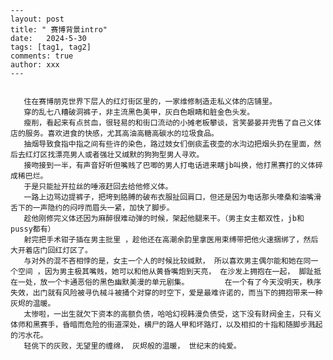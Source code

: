 	---
	layout: post
	title: " 赛博背景intro"
	date:   2024-5-30
	tags: [tag1, tag2]
	comments: true
	author: xxx
	---


	   住在赛博朋克世界下层人的红灯街区里的，一家维修制造走私义体的店铺里。
	   穿的乱七八糟破洞裤子，非主流黑色美甲，灰白色眼睛和脏金色头发。
	   瘦削，看起来有点贫血，很轻易的和街口流动的小摊老板攀谈，言笑晏晏并兜售了自己义体店的服务。喜欢进食的快感，尤其高油高糖高碳水的垃圾食品。
	   抽烟导致食指中指之间有些许的染色，路过妓女们倒痰盂夜壶的水沟边把烟头扔在里面，然后去红灯区找漂亮男人或者强壮又缄默的狗狗型男人寻欢。
	   接吻接到一半，有声音好听但嘴贱了巴唧的男人打电话进来瞎jb叫换，他打黑赛打的义体碎成稀巴烂。
	   于是只能扯开拉丝的唾液赶回去给他修义体。
	   一路上边骂边提裤子，把垮到胳膊的破布衣服扯回肩口，但还是因为电话那头嚎桑和油嘴滑舌下的一声隐约的闷哼而眉头一紧，加快了脚步。
	   趁他刚修完义体还因为麻醉很难动弹的时候，架起他腿来干。（男主女主都双性，jb和pussy都有）
	   射完把手术钳子插在男主批里 ，趁他还在高潮余韵里拿医用束缚带把他火速捆绑了，然后大开着店门回红灯区了。
	   与对外的混不吝相悖的是，女主一个人的时候比较缄默， 所以喜欢男主偶尔能和她在同一个空间 ，因为男主极其嘴贱，她可以和他从黄昏嘴炮到天亮， 在沙发上拥抱在一起， 脚趾抵在一处，放一个卡通恶俗的黑色幽默美漫的单元剧集。        在一个有了今天没明天，秩序失效，出门就有风险被寻仇械斗被捅个对穿的时空下，爱是最难许诺的，而当下的拥抱带来一种灰烬的温暖。        
	   太惨啦，一出生就欠下资本的高额负债，哈哈幻视韩漫负债受，这下没有财阀金主，只有义体师和黑赛手，昏暗而危险的街道深处，横尸的路人甲和坏路灯，以及相扣的十指和随脚步溅起的污水花。        
	   轻佻下的灰败，无望里的缠绵， 灰烬般的温暖， 世纪末的纯爱。
	

